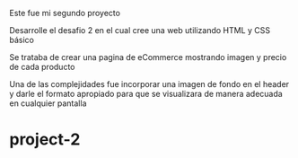 Este fue mi segundo proyecto

Desarrolle el desafio 2 en el cual cree una web utilizando HTML y CSS básico

Se trataba de crear una pagina de eCommerce mostrando imagen y precio de cada producto

Una de las complejidades fue incorporar una imagen de fondo en el header y darle el formato apropiado para que se visualizara de manera adecuada en cualquier pantalla



# project-2
